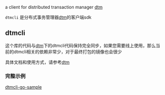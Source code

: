 a client for distributed transaction manager [dtm](https://github.com/dtm-labs/dtm)


`dtmcli` 是分布式事务管理器[dtm](https://github.com/dtm-labs/dtm)的客户端sdk

## dtmcli

这个库的代码与[dtm](https://github.com/dtm-labs/dtm)下的dtmcli代码保持完全同步，如果您需要线上使用，那么当前的dtmcli相关的依赖非常少，对于最终打包的镜像也会很少

具体文档和使用方式，请参考[dtm](https://github.com/dtm-labs/dtm)

### 完整示例

[dtmcli-go-sample](https://github.com/dtm-labs/dtmcli-go-sample)

